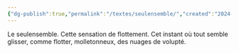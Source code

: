 ```yaml
---
{"dg-publish":true,"permalink":"/textes/seulensemble/","created":"2024-04-08T12:06:16.403+02:00","updated":"2024-04-08T16:57:15.022+02:00"}
---
```



Le seulensemble. Cette sensation de flottement. Cet instant où tout semble glisser, comme flotter, molletonneux, des nuages de volupté.
